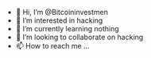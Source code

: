 - 👋 Hi, I’m @Bitcoininvestmen
- 👀 I’m interested in hacking 
- 🌱 I’m currently learning nothing 
- 💞️ I’m looking to collaborate on hacking 
- 📫 How to reach me ...

<!---
Bitcoininvestmen/Bitcoininvestmen is a ✨ special ✨ repository because its `README.md` (this file) appears on your GitHub profile.
You can click the Preview link to take a look at your changes.
--->
